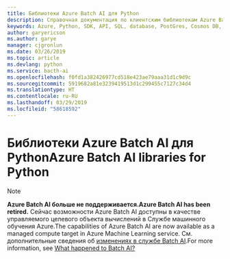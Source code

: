 ```yaml
---
title: Библиотеки Azure Batch AI для Python
description: Справочная документация по клиентским библиотекам Azure Batch AI для Python
keywords: Azure, Python, SDK, API, SQL, database, PostGres, Cosmos DB, NoSQL
author: garyericson
ms.author: garye
manager: cjgronlun
ms.date: 03/26/2019
ms.topic: article
ms.devlang: python
ms.service: bacth-ai
ms.openlocfilehash: f0fd1a382426977cd518e423ae79aaa31d1c9d9c
ms.sourcegitcommit: 5919682a81e3239419513d1c299455c7127c34d4
ms.translationtype: HT
ms.contentlocale: ru-RU
ms.lasthandoff: 03/29/2019
ms.locfileid: "58618592"
---
```

# <a name="azure-batch-ai-libraries-for-python"></a><span data-ttu-id="90d35-104">Библиотеки Azure Batch AI для Python</span><span class="sxs-lookup"><span data-stu-id="90d35-104">Azure Batch AI libraries for Python</span></span>

>[!Note]
><span data-ttu-id="90d35-105">**Azure Batch AI больше не поддерживается.**</span><span class="sxs-lookup"><span data-stu-id="90d35-105">**Azure Batch AI has been retired.**</span></span> <span data-ttu-id="90d35-106">Сейчас возможности Azure Batch AI доступны в качестве управляемого целевого объекта вычислений в Службе машинного обучения Azure.</span><span class="sxs-lookup"><span data-stu-id="90d35-106">The capabilities of Azure Batch AI are now available as a managed compute target in Azure Machine Learning service.</span></span> <span data-ttu-id="90d35-107">См. дополнительные сведения об [изменениях в службе Batch AI](https://aka.ms/batchai-retirement).</span><span class="sxs-lookup"><span data-stu-id="90d35-107">For more information, see [What happened to Batch AI?](https://aka.ms/batchai-retirement)</span></span>
